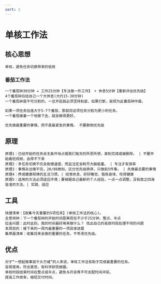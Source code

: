 ```yaml
---
sort: 1
---
```


# 单核工作法

## 核心思想
    单核，避免任务切换带来的低效
### 番茄工作法
    一个番茄钟30分钟 = 工作25分钟【专注做一件工作】 + 休息5分钟【重新评估优先级】
    4个番茄钟后给自己一个大休息(大约15-30分钟)
    一个番茄钟是不可分割的，一旦开启就必须坚持到底，如果打断，就视为此番茄钟作废。

    如果一项任务估值大于5-7个番茄，那就将这项任务分割为更小的任务。
    一个番茄接着一个地做下去，就会做得更好。
    
    优先做最重要的事情，而不是最紧急的事情。 不要颠倒优先级

## 原理
    原理1：已经开始的任务会无条件地占据我们每天的所思所想，直到完成或被删除。 | 不要开始看短视频，会停不下来
    原理2：多任务切换不仅会拖慢速度，而且注定会耗尽大脑能量。 | 专注才有效率
    原理3：事情永远做不完，20/80原则，区分优先级排序，只做前5件事。 | 先做最总要的事情
    原理4：养成健康规律的生活习惯。| 经常休息、好好睡觉、锻炼身体、吃得健康
    原理5：选用的方法必须适应环境；要根据自己最新的个人经验，一点一点调整。没有放之四海皆准的方法。| 实践、适应

## 工具
    快捷清单：【收集今天重要的5项任务】(单核工作法的核心)。
    全景闹钟：下一个番茄钟的开始时间距离现在不少于25分钟，整点、半点
    拉金问题：此时此刻，我的时间最好用来做什么？ 找出自己的高效时段处理不同的问题
    本周目的：接下来的一周内最重要的一项具体进展
    集草器清单：收集将来会做的重要的任务，不考虑优先级。

## 优点
    对于“一想起做事就千头万绪”的人来说，单核工作法有助于完成最重要的任务。
    容易使用，符合直觉，有科学研究根据。
    单核时段结束时间在整点或半点，避免与开会等不可支配时间冲突。
    提高工作效率，缩短交付时间。